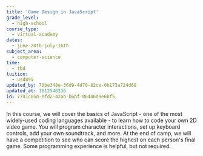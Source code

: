 ```yaml
---
title: 'Game Design in JavaScript'
grade_level:
  - high-school
course_type:
  - virtual-academy
dates:
  - june-28th-july-16th
subject_area:
  - computer-science
time:
  - tbd
tuition:
  - usd895
updated_by: 70be348e-36d9-4d70-82ce-0b173a724d68
updated_at: 1612546236
id: 7741c05d-efd2-42ab-b6bf-06446d9e6bf5
---
```

In this course, we will cover the basics of JavaScript - one of the most widely-used coding languages available - to learn how to code your own 2D video game. You will program character interactions, set up keyboard controls, add your own soundtrack, and more. At the end of camp, we will have a competition to see who can score the highest on each person's final game. Some programming experience is helpful, but not required.